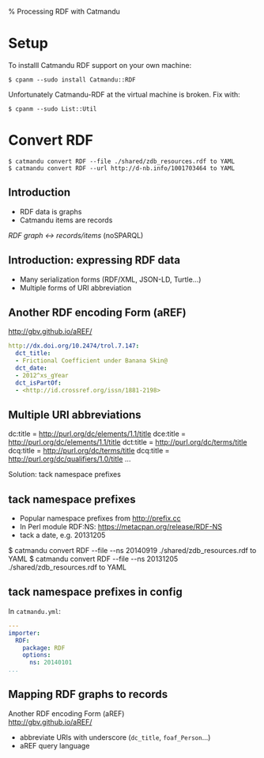 % Processing RDF with Catmandu

# Setup

To installl Catmandu RDF support on your own machine:

```terminal
$ cpanm --sudo install Catmandu::RDF
```

Unfortunately Catmandu-RDF at the virtual machine is broken. Fix with:

```terminal
$ cpanm --sudo List::Util
```

# Convert RDF

```terminal
$ catmandu convert RDF --file ./shared/zdb_resources.rdf to YAML
$ catmandu convert RDF --url http://d-nb.info/1001703464 to YAML
```

## Introduction

* RDF data is graphs
* Catmandu items are records

*RDF graph <-> records/items* (noSPARQL)

## Introduction: expressing RDF data

* Many serialization forms (RDF/XML, JSON-LD, Turtle...)
* Multiple forms of URI abbreviation

## Another RDF encoding Form (aREF)

<http://gbv.github.io/aREF/>

```yaml
http://dx.doi.org/10.2474/trol.7.147:
  dct_title:
  - Frictional Coefficient under Banana Skin@
  dct_date:
  - 2012^xs_gYear
  dct_isPartOf:
  - <http://id.crossref.org/issn/1881-2198>
```

## Multiple URI abbreviations

  dc:title  = http://purl.org/dc/elements/1.1/title
  dce:title = http://purl.org/dc/elements/1.1/title
  dct:title = http://purl.org/dc/terms/title
  dcq:title = http://purl.org/dc/terms/title
  dcq:title = http://purl.org/dc/qualifiers/1.0/title
  ...

Solution: tack namespace prefixes

## tack namespace prefixes

* Popular namespace prefixes from <http://prefix.cc>
* In Perl module RDF:NS: <https://metacpan.org/release/RDF-NS>
* tack a date, e.g. 20131205

$ catmandu convert RDF --file --ns 20140919 ./shared/zdb_resources.rdf to YAML
$ catmandu convert RDF --file --ns 20131205 ./shared/zdb_resources.rdf to YAML

## tack namespace prefixes in config

In `catmandu.yml`:

```yaml
---
importer:
  RDF:
    package: RDF
    options:
      ns: 20140101
...
```

## Mapping RDF graphs to records

Another RDF encoding Form (aREF)\
<http://gbv.github.io/aREF/>

* abbreviate URIs with underscore 
  (`dc_title`, `foaf_Person`...)
* aREF query language


